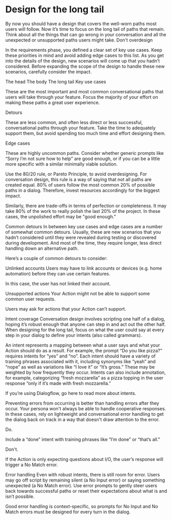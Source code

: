 # Design for the long tail

By now you should have a design that covers the well-worn paths most users will follow. Now it’s time to focus on the long tail of paths that remain. Think about all the things that can go wrong in your conversation and all the unexpected or unsupported paths users might take.
Don't overdesign

In the requirements phase, you defined a clear set of key use cases. Keep these priorities in mind and avoid adding edge cases to this list. As you get into the details of the design, new scenarios will come up that you hadn’t considered. Before expanding the scope of the design to handle these new scenarios, carefully consider the impact.

The head	The body	The long tail
Key use cases

These are the most important and most common conversational paths that users will take through your feature. Focus the majority of your effort on making these paths a great user experience.

Detours

These are less common, and often less direct or less successful, conversational paths through your feature. Take the time to adequately support them, but avoid spending too much time and effort designing them.

Edge cases

These are highly uncommon paths. Consider whether generic prompts like “Sorry I’m not sure how to help” are good enough, or if you can be a little more specific with a similar minimally viable solution.

Use the 80/20 rule, or Pareto Principle, to avoid overdesigning.
For conversation design, this rule is a way of saying that not all paths are created equal. 80% of users follow the most common 20% of possible paths in a dialog. Therefore, invest resources accordingly for the biggest impact.

Similarly, there are trade-offs in terms of perfection or completeness. It may take 80% of the work to really polish the last 20% of the project. In these cases, the unpolished effort may be "good enough."


Common detours
In between key use cases and edge cases are a number of somewhat common detours. Usually, these are new scenarios that you hadn’t considered until they were revealed during testing or discovered during development. And most of the time, they require longer, less direct handling down an alternative path.

Here’s a couple of common detours to consider:

Unlinked accounts
Users may have to link accounts or devices (e.g. home automation) before they can use certain features.

In this case, the user has not linked their account.

Unsupported actions
Your Action might not be able to support some common user requests.

Users may ask for actions that your Action can’t support.

Intent coverage
Conversation design involves scripting one half of a dialog, hoping it’s robust enough that anyone can step in and act out the other half. When designing for the long tail, focus on what the user could say at every step in your dialog to define your intents (also called grammars).

An intent represents a mapping between what a user says and what your Action should do as a result. For example, the prompt “Do you like pizza?” requires intents for “yes” and “no”. Each intent should have a variety of training phrases associated with it, including synonyms like “yeah” and “nope” as well as variations like “I love it” or “It’s gross.” These may be weighted by how frequently they occur. Intents can also include annotation, for example, categorizing “fresh mozzarella” as a pizza topping in the user response “only if it’s made with fresh mozzarella.”

If you’re using Dialogflow, go here to read more about intents.

Preventing errors from occurring is better than handling errors after they occur.
Your persona won't always be able to handle cooperative responses. In these cases, rely on lightweight and conversational error handling to get the dialog back on track in a way that doesn't draw attention to the error.

Do.

Include a “done” intent with training phrases like “I’m done” or “that’s all."


Don't.

If the Action is only expecting questions about I/O, the user’s response will trigger a No Match error.

Error handling
Even with robust intents, there is still room for error. Users may go off script by remaining silent (a No Input error) or saying something unexpected (a No Match error). Use error prompts to gently steer users back towards successful paths or reset their expectations about what is and isn’t possible.

Good error handling is context-specific, so prompts for No Input and No Match errors must be designed for every turn in the dialog.
